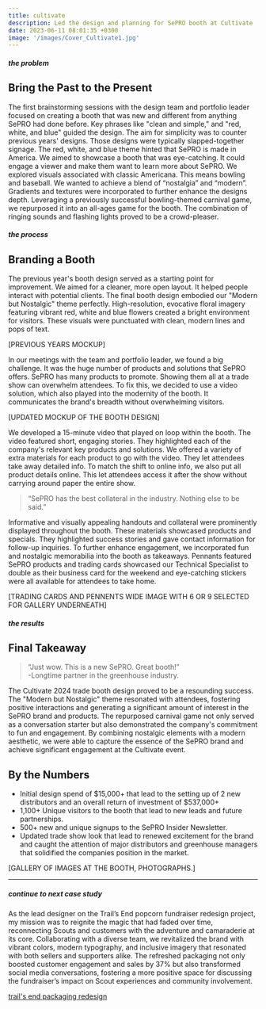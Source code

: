 ```yaml
---
title: cultivate
description: Led the design and planning for SePRO booth at Cultivate '24.
date: 2023-06-11 08:01:35 +0300
image: '/images/Cover_Cultivate1.jpg'
---
```


##### the problem
## Bring the Past to the Present
The first brainstorming sessions with the design team and portfolio leader focused on creating a booth that was new and different from anything SePRO had done before. Key phrases like "clean and simple," and "red, white, and blue" guided the design. The aim for simplicity was to counter previous years' designs. Those designs were typically slapped-together signage. The red, white, and blue theme hinted that SePRO is made in America. We aimed to showcase a booth that was eye-catching. It could engage a viewer and make them want to learn more about SePRO.
We explored visuals associated with classic Americana. This means bowling and baseball. We wanted to achieve a blend of “nostalgia” and “modern”. Gradients and textures were incorporated to further enhance the designs depth. Leveraging a previously successful bowling-themed carnival game, we repurposed it into an all-ages game for the booth. The combination of ringing sounds and flashing lights proved to be a crowd-pleaser.

##### the process
## Branding a Booth

The previous year's booth design served as a starting point for improvement. We aimed for a cleaner, more open layout. It helped people interact with potential clients. The final booth design embodied our "Modern but Nostalgic" theme perfectly. High-resolution, evocative floral imagery featuring vibrant red, white and blue flowers created a bright environment for visitors. These visuals were punctuated with clean, modern lines and pops of text. 

[PREVIOUS YEARS MOCKUP]

In our meetings with the team and portfolio leader, we found a big challenge. It was the huge number of products and solutions that SePRO offers. SePRO has many products to promote. Showing them all at a trade show can overwhelm attendees. To fix this, we decided to use a video solution, which also played into the modernity of the booth. It communicates the brand's breadth without overwhelming visitors.

[UPDATED MOCKUP OF THE BOOTH DESIGN]

We developed a 15-minute video that played on loop within the booth. The video featured short, engaging stories. They highlighted each of the company's relevant key products and solutions. We offered a variety of extra materials for each product to go with the video. They let attendees take away detailed info. To match the shift to online info, we also put all product details online. This let attendees access it after the show without carrying around paper the entire show.

> “SePRO has the best collateral in the industry. Nothing else to be said.”

Informative and visually appealing handouts and collateral were prominently displayed throughout the booth. These materials showcased products and specials. They highlighted success stories and gave contact information for follow-up inquiries. 
To further enhance engagement, we incorporated fun and nostalgic memorabilia into the booth as takeaways. Pennants featured SePRO products and trading cards showcased our Technical Specialist to double as their business card for the weekend and eye-catching stickers were all available for attendees to take home.

[TRADING CARDS AND PENNENTS WIDE IMAGE WITH 6 OR 9 SELECTED FOR GALLERY UNDERNEATH]

##### the results
## Final Takeaway

> “Just wow. This is a new SePRO. Great booth!”<br>
-Longtime partner in the greenhouse industry.

The Cultivate 2024 trade booth design proved to be a resounding success. The "Modern but Nostalgic" theme resonated with attendees, fostering positive interactions and generating a significant amount of interest in the SePRO brand and products. The repurposed carnival game not only served as a conversation starter but also demonstrated the company's commitment to fun and engagement. By combining nostalgic elements with a modern aesthetic, we were able to capture the essence of the SePRO brand and achieve significant engagement at the Cultivate event.

## By the Numbers
* Initial design spend of $15,000+ that lead to the setting up of 2 new distributors and an overall return of investment of $537,000+
* 1,100+ Unique visitors to the booth that lead to new leads and future partnerships.
* 500+ new and unique signups to the SePRO Insider Newsletter.
* Updated trade show look that lead to renewed excitement for the brand and caught the attention of major distributors and greenhouse managers that solidified the companies position in the market.

[GALLERY OF IMAGES AT THE BOOTH, PHOTOGRAPHS.]


---

##### continue to next case study
As the lead designer on the Trail’s End popcorn fundraiser redesign project, my mission was to reignite the magic that had faded over time, reconnecting Scouts and customers with the adventure and camaraderie at its core. Collaborating with a diverse team, we revitalized the brand with vibrant colors, modern typography, and inclusive imagery that resonated with both sellers and supporters alike. The refreshed packaging not only boosted customer engagement and sales by 37% but also transformed social media conversations, fostering a more positive space for discussing the fundraiser’s impact on Scout experiences and community involvement.

<a href="https://keilub.com/projects/8-adventure/">trail's end packaging redesign</a>

